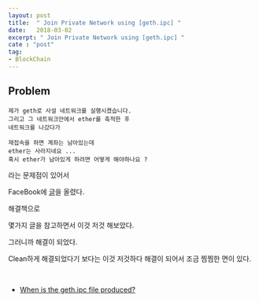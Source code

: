 ```yaml
---
layout: post
title:  " Join Private Network using [geth.ipc] "
date:   2018-03-02
excerpt: " Join Private Network using [geth.ipc] "
cate : "post"
tag:
- BlockChain
---
```


## Problem
```
제가 geth로 사설 네트워크를 실행시켰습니다.
그리고 그 네트워크안에서 ether를 축적한 후 
네트워크를 나갔다가

재접속을 하면 계좌는 남아있는데
ether는 사라지네요 ...
혹시 ether가 남아있게 하려면 어떻게 해야하나요 ?
```
라는 문제점이 있어서

FaceBook에 [글](https://www.facebook.com/groups/114962092511047/permalink/154000938607162/?comment_id=154038308603425&notif_id=1519998218622687&notif_t=group_comment&ref=notif)을 올렸다.


해결책으로

몇가지 글을 참고하면서 이것 저것 해보았다.

그러니까 해결이 되었다.

Clean하게 해결되었다기 보다는 이것 저것하다 해결이 되어서 조금 찜찜한 면이 있다.

<br>

* [When is the geth.ipc file produced?](https://ethereum.stackexchange.com/questions/1492/when-is-the-geth-ipc-file-produced)